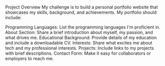 Project Overview
My challenge is to build a personal portfolio website that showcases my skills, background, and achievements. My portfolio should include:

Programming Languages: List the programming languages I'm proficient in.
About Section: Share a brief introduction about myself, my passion, and what drives me.
Educational Background: Provide details of my education and include a downloadable CV.
Interests: Share what excites me about tech and my professional interests.
Projects: Include links to my projects with brief descriptions.
Contact Form: Make it easy for collaborators or employers to reach me.
